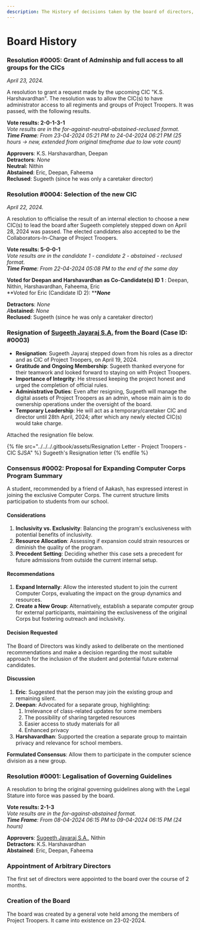 ```yaml
---
description: The History of decisions taken by the board of directors, and related events.
---
```


# Board History

### Resolution #0005: Grant of Adminship and full access to all groups for the CICs

_April 23, 2024._

A resolution to grant a request made by the upcoming CIC "K.S. Harshavardhan". The resolution was to allow the CIC(s) to have administrator access to all regiments and groups of Project Troopers. It was passed, with the following results.

**Vote results: 2-0-1-3-1**\
_Vote results are in the for-against-neutral-abstained-reclused format._\
_**Time Frame**: From 23-04-2024 05:21 PM to 24-04-2024 06:21 PM (25 hours -> new, extended from original timeframe due to low vote count)_

**Approvers**: K.S. Harshavardhan, Deepan\
**Detractors**: _None_\
**Neutral:** Nithin\
**Abstained**: Eric, Deepan, Faheema\
**Reclused**: Sugeeth (since he was only a caretaker director)

### Resolution #0004: Selection of the new CIC

_April 22, 2024._

A resolution to officialise the result of an internal election to choose a new CIC(s) to lead the board after Sugeeth completely stepped down on April 28, 2024 was passed. The elected candidates also accepted to be the Collaborators-In-Charge of Project Troopers.

**Vote results: 5-0-0-1**\
_Vote results are in the candidate 1 - candidate 2 - abstained - reclused format._\
_**Time Frame**: From 22-04-2024 05:08 PM to the end of the same day_

**Voted for Deepan and Harshavardhan as Co-Candidate(s) ID 1** : Deepan, Nithin, Harshavardhan, Faheema, Eric\
**Voted for Eric (Candidate ID 2): **_**None**_

**Detractors**: _None_\
_A_**bstained:** _None_\
**Reclused**: Sugeeth (since he was only a caretaker director)

### Resignation of [Sugeeth Jayaraj S.A.](https://app.gitbook.com/u/9Om3tUS42vUVpNcq3eN15t09EZU2 "mention") from the Board (Case ID: #0003)

* **Resignation**: Sugeeth Jayaraj stepped down from his roles as a director and as CIC of Project Troopers, on April 19, 2024.
* **Gratitude and Ongoing Membership**: Sugeeth thanked everyone for their teamwork and looked forward to staying on with Project Troopers.
* **Importance of Integrity**: He stressed keeping the project honest and urged the completion of official rules.
* **Administrative Duties**: Even after resigning, Sugeeth will manage the digital assets of Project Troopers as an admin, whose main aim is to do ownership operations under the oversight of the board.
* **Temporary Leadership**: He will act as a temporary/caretaker CIC and director until 28th April, 2024; after which any newly elected CIC(s) would take charge.

Attached the resignation file below.

{% file src="../../../.gitbook/assets/Resignation Letter - Project Troopers - CIC SJSA" %}
Sugeeth's Resignation letter
{% endfile %}

### Consensus #0002: Proposal for Expanding Computer Corps Program Summary

A student, recommended by a friend of Aakash, has expressed interest in joining the exclusive Computer Corps. The current structure limits participation to students from our school.&#x20;

#### Considerations

1. **Inclusivity vs. Exclusivity**: Balancing the program's exclusiveness with potential benefits of inclusivity.&#x20;
2. **Resource Allocation**: Assessing if expansion could strain resources or diminish the quality of the program.&#x20;
3. **Precedent Setting**: Deciding whether this case sets a precedent for future admissions from outside the current internal setup.

#### Recommendations

1. **Expand Internally**: Allow the interested student to join the current Computer Corps, evaluating the impact on the group dynamics and resources.
2. **Create a New Group**: Alternatively, establish a separate computer group for external participants, maintaining the exclusiveness of the original Corps but fostering outreach and inclusivity.

#### Decision Requested

The Board of Directors was kindly asked to deliberate on the mentioned recommendations and make a decision regarding the most suitable approach for the inclusion of the student and potential future external candidates.

#### Discussion

1. **Eric**: Suggested that the person may join the existing group and remaining silent.
2. **Deepan**: Advocated for a separate group, highlighting:
   1. Irrelevance of class-related updates for some members
   2. The possibility of sharing targeted resources
   3. Easier access to study materials for all
   4. Enhanced privacy
3. **Harshavardhan**: Supported the creation a separate group to maintain privacy and relevance for school members.

**Formulated Consensus**: Allow them to participate in the computer science division as a new group.

### Resolution #0001: Legalisation of Governing Guidelines&#x20;

A resolution to bring the original governing guidelines along with the Legal Stature into force was passed by the board.

**Vote results: 2-1-3**\
_Vote results are in the for-against-abstained format._\
_**Time Frame**: From 08-04-2024 06:15 PM to 09-04-2024 06:15 PM (24 hours)_

**Approvers**: [Sugeeth Jayaraj S.A.](https://app.gitbook.com/u/9Om3tUS42vUVpNcq3eN15t09EZU2 "mention"), Nithin\
**Detractors**: K.S. Harshavardhan\
**Abstained**: Eric, Deepan, Faheema

### Appointment of Arbitrary Directors&#x20;

The first set of directors were appointed to the board over the course of 2 months.

### Creation of the Board

The board was created by a general vote held among the members of Project Troopers. It came into existence on 23-02-2024.
